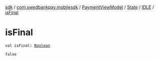 [sdk](../../../../index.md) / [com.swedbankpay.mobilesdk](../../../index.md) / [PaymentViewModel](../../index.md) / [State](../index.md) / [IDLE](index.md) / [isFinal](./is-final.md)

# isFinal

`val isFinal: `[`Boolean`](https://kotlinlang.org/api/latest/jvm/stdlib/kotlin/-boolean/index.html)

`false`

